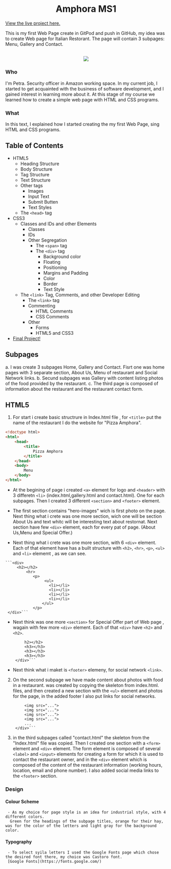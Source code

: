 <h1 align="center">Amphora MS1</h1>

[View the live project here.](https://8000-edfec628-a3ee-44df-a81f-735ddd00892b.ws-eu03.gitpod.io/)

This is my first Web Page create in GitPod and push in GitHub, my idea was to create Web page for Italian Restorant.
The page will contain 3 subpages: Menu, Gallery and Contact. 

<h2 align="center"><img src="https://8000-edfec628-a3ee-44df-a81f-735ddd00892b.ws-eu03.gitpod.io/"></h2>

   ### Who

   I'm Petra. Security officer in Amazon working space. In my current job, I started to get acquainted with the business of software development, and I gained interest in learning more about it.
   At this stage of my course we learned how to create a simple web page with HTML and CSS programs.

   ### What

   In this text, I explained how I started creating the my first Web Page, sing HTML and CSS programs. 

   ## Table of Contents
 * HTML5
	* Heading Structure
    * Body Structure
	* Tag Structure
	* Text Structure
	* Other tags
		* Images
		* Input Text
		* Submit Butten
		* Text Styles
	* The `<head>` tag
 * CSS3
	* Classes and IDs and other Elements
		* Classes
		* IDs
		* Other Segregation
			* The `<span>` tag
			* The `<div>` tag
				* Background color
				* Floating
				* Positioning
				* Margins and Padding
                * Color
                * Border
                * Text Style		
	* The `<link>` Tag, Comments, and other Developer Editing
		* The `<link>` tag
		* Commenting
			* HTML Comments
			* CSS Comments
		* Other 
			* Forms
			* HTML5 and CSS3       
 * [Final Project!](https://8000-edfec628-a3ee-44df-a81f-735ddd00892b.ws-eu03.gitpod.io/)

## Subpages

  a. I was create 3 subpages Home, Gallery and Contact. Fisrt one was home pages with 3 separate section, About Us, Menu of restaurant and Social Network links. 
  b. Secund subpages was Gallery with content listing photos of the food provided by the restaurant. 
  c. The third page is composed of information about the restaurant and the restaurant contact form.

## HTML5

   1. For start i create basic structrure in Index.html file , for `<title>` put the name of the restaurant I do the website for "Pizza Amphora".

```html
<!doctype html>
<html>
	<head>
		<title>
			Pizza Amphora
		</title>
	</head>
	<body>
		Menu	
	</body>
</html>
```

   *  At the begining of page i created `<a>` element for logo and `<header>` with 3 differetn `<li>` (index.html,gallery.html and contact.html). One for each subpages. Then I created 3 different `<section>` and `<footer>` element. 

   * The first section contains "hero-images" wich is first photo on the page. Next thing what i crete was one more section, wich one will be section About Us and text whitc will be interesting text about restornat. Next section have few `<div>` element, 
      each for every pat of page. (About Us,Menu and Special Offer.)

   * Next thing what i crete was one more section, with 6 `<div>` element. Each of that element have has a built structure with `<h2>`, `<hr>`, `<p>`, `<ul>` and `<li>` elememt , as we can see. 
         
    ```<div>
         <h2></h2>
             <hr>
                <p>
                     <ul>
                       <li></li>
                       <li></li>
                       <li></li>
                       <li></li>
                    </ul>
                </p>
     </div>```

 * Next think was one more `<section>` for Special Offer part of Web page , wagain with few more `<div>` element. Each of that `<div>` have `<h2>` and `<h2>`. 
        
    ```<div>
         h2></h2>
         <h3></h3>
         <h3></h3>
         <h3></h3>
     </div>```

 *  Next think what i maket is `<footer>` elemeny, for social network `<link>`. 

 2. On the second subpage we have made content about photos with food in a restaurant. was created by copying the skeleton from index.html. files, 
   and then created a new section with the `<ul>` element and photos for the page, in the added footer I also put links for social networks.
     
    ```<div>
         <img src="...">
         <img src="...">
         <img src="...">
         <img src="...">
         ...
     </div>```

 3. in the third subpages called "contact.html" the skeleton from the "Index.html" file was copied. Then I created one section with a
  `<form>` element and `<div>` element. The form element is composed of several `<label>` and `<input>` elements for creating 
  a form for which it is used to contact the restaurant owner, and in the `<div>`
  element which is composed of the content of the restaurant information (working hours, location, email and phone number).
  I also added social media links to the `<footer>` section.

### Design

   #### Colour Scheme
     - As my choice for page style is an idea for industrial style, with 4 different colors.
      Green for the headings of the subpage titles, orange for their hay, was for the color of the letters and light gray for the background color.

   ####  Typography
     - To select syila letters I used the Google Fonts page which chose the desired font there, my choice was Castoro font.
     [Google Fonts](https://fonts.google.com/)